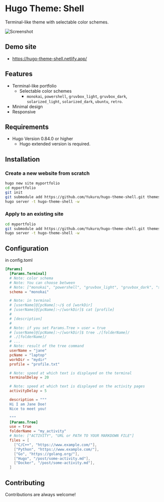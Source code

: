 # Hugo Theme: Shell
Terminal-like theme with selectable color schemes.

![Screenshot](https://github.com/Yukuro/hugo-theme-shell/blob/master/images/motion.gif?raw=true)

## Demo site
- https://hugo-theme-shell.netlify.app/

## Features
- Terminal-like portfolio
    - Selectable color schemes
        - `monokai`, `powershell`, `gruvbox_light`, `gruvbox_dark`, `solarized_light`, `solarized_dark`, `ubuntu`, `retro`.
- Minimal design
- Responsive

## Requirements
- Hugo Version 0.84.0 or higher
    - Hugo extended version is required.

## Installation
### Create a new website from scratch
```bash
hugo new site myportfolio
cd myportfolio
git init
git submodule add https://github.com/Yukuro/hugo-theme-shell.git themes/hugo-theme-shell
hugo server -t hugo-theme-shell -w
```

### Apply to an existing site
```bash
cd myportfolio
git submodule add https://github.com/Yukuro/hugo-theme-shell.git themes/hugo-theme-shell
hugo server -t hugo-theme-shell -w
```

## Configuration
in config.toml
```toml
[Params]
  [Params.Terminal]
  # Note: color schema
  # Note: You can choose between
  # Note: ["monokai", "powershell", "gruvbox_light", "gruvbox_dark", "solarized_light", "solarized_dark", "ubuntu", "retro"]
  schema = "monokai"

  # Note: in terminal
  # [userName]@[pcName]:~/$ cd [workDir]
  # [userName]@[pcName]:~/[workDir]$ cat [profile]
  #
  # [description]
  #
  # Note: if you set Params.Tree > user = true
  # [userName]@[pcName]:~/[workDir]$ tree ./[folderName]/
  # ./[folderName]/
  # ...
  # Note: result of the tree command
  userName = "jane"
  pcName = "laptop"
  workDir = "mydir"
  profile = "profile.txt"

  # Note: speed at which text is displayed on the terminal
  terminalDelay = 20

  # Note: speed at which text is displayed on the activity pages
  activityDelay = 5

  description = """
  Hi I am Jane Doe!
  Nice to meet you!

  """
  [Params.Tree]
  use = true
  folderName = "my_activity"
  # Note: ["ACTIVITY", "URL or PATH TO YOUR MARKDOWN FILE"]
  files = [ 
    ["C/C++", "https://www.example.com/"],
    ["Python", "https://www.example.com/"],
    ["Go", "https://golang.org/"],
    ["Hugo", "/post/some-activity.md"],
    ["Docker", "/post/some-activity.md"],
  ]
```

## Contributing
Contributions are always welcome!
